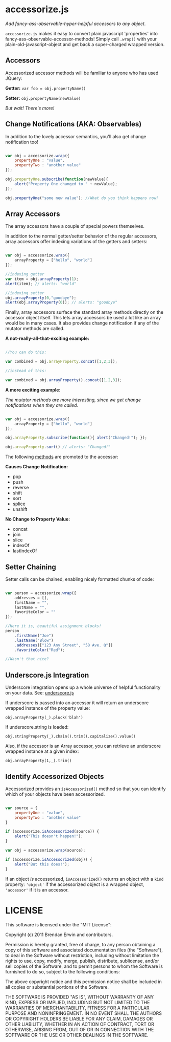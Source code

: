 accessorize.js
==============
_Add fancy-ass-observable-hyper-helpful accessors to any object._

`accessorize.js` makes it easy to convert plain javascript 'properties'
into fancy-ass-observable-accessor-methods! Simply call `.wrap()` with
your plain-old-javascript-object and get back a super-charged wrapped
version.

Accessors
---------

Accessorized accessor methods will be familiar to anyone who has used
JQuery:

**Getter:** `var foo = obj.propertyName()`

**Setter:** `obj.propertyName(newValue)`


_But wait! There's more!_

Change Notifications (AKA: Observables)
---------------------------------------

In addition to the lovely accessor semantics, you'll also get change
notification too!

```javascript

var obj = accessorize.wrap({
    propertyOne : "value",
    propertyTwo : "another value"
});

obj.propertyOne.subscribe(function(newValue){
    alert("Property One changed to " + newValue);
});

obj.propertyOne("some new value"); //What do you think happens now?

```

Array Accessors
---------------

The array accessors have a couple of special powers themselves.

In addition to the normal getter/setter behavior of the regular
accessors, array accessors offer indexing variations of the getters and
setters:

```javascript

var obj = accessorize.wrap({
    arrayProperty = ["hello", "world"]
});

//indexing getter
var item = obj.arrayProperty(1);
alert(item); // alerts: "world"

//indexing setter
obj.arrayProperty(0,"goodbye");
alert(obj.arrayProperty(0)); // alerts: "goodbye"

```

Finally, array accessors surface the standard array methods directly on
the accessor object itself. This lets array accessors be used a lot like
an array would be in many cases. It also provides change notification if
any of the mutator methods are called.

**A not-really-all-that-exciting example:**

```javascript

//You can do this:

var combined = obj.arrayProperty.concat([1,2,3]);

//instead of this:

var combined = obj.arrayProperty().concat([1,2,3]);

```

**A more exciting example:**

_The mutator methods are more interesting, since we get change
notifications when they are called._

```javascript

var obj = accessorize.wrap({
    arrayProperty = ["hello", "world"]
});

obj.arrayProperty.subscribe(function(){ alert("Changed!"); });

obj.arrayProperty.sort() // alerts: "Changed!"

```

The following [methods](https://developer.mozilla.org/en/JavaScript/Reference/Global_Objects/Array) are promoted to the accessor:

**Causes Change Notification:**

  * pop
  * push
  * reverse
  * shift
  * sort
  * splice
  * unshift

**No Change to Property Value:**

  * concat
  * join
  * slice
  * indexOf
  * lastIndexOf

Setter Chaining
---------------

Setter calls can be chained, enabling nicely formatted chunks of code:

```javascript

var person = accessorize.wrap({
    addresses = [],
    firstName = "",
    lastName = "",
    favoriteColor = ""
});

//Here it is, beautiful assignment blocks!
person
    .firstName("Joe")
    .lastName("Blow")
    .addresses(["123 Any Street", "58 Ave. Q"])
    .favoriteColor("Red");

//Wasn't that nice?

```

Underscore.js Integration
-------------------------

Underscore integration opens up a whole universe of helpful
functionality on your data. See: [underscore.js](http://documentcloud.github.com/underscore/)

If underscore is passed into an accessor it will return an underscore wrapped instance of the property value:

`obj.arrayProperty(_).pluck('blah')`

If underscore.string is loaded:

`obj.stringProperty(_).chain().trim().capitalize().value()`

Also, if the accessor is an Array accessor, you can retrieve an
underscore wrapped instance at a given index:

`obj.arrayProperty(1,_).trim()`


Identify Accessorized Objects
-----------------------------

Accessorized provides an `isAccessorized()` method so that you can
identify which of your objects have been accessorized.

```javascript

var source = {
    propertyOne : "value",
    propertyTwo : "another value"
}

if (accessorize.isAccessorized(source)) {
    alert("This doesn't happen!");
}

var obj = accessorize.wrap(source);

if (accessorize.isAccessorized(obj)) {
    alert("But this does!");
}

```

If an object _is_ accessorized, `isAccessorized()` returns an object
with a `kind` property: `'object'` if the accessorized object is a
wrapped object, `'accessor'` if it is an accessor.

LICENSE
=======
This software is licensed under the "MIT License":

Copyright (c) 2011 Brendan Erwin and contributors.

Permission is hereby granted, free of charge, to any person obtaining a copy
of this software and associated documentation files (the "Software"), to deal
in the Software without restriction, including without limitation the rights
to use, copy, modify, merge, publish, distribute, sublicense, and/or sell
copies of the Software, and to permit persons to whom the Software is
furnished to do so, subject to the following conditions:

The above copyright notice and this permission notice shall be included in
all copies or substantial portions of the Software.

THE SOFTWARE IS PROVIDED "AS IS", WITHOUT WARRANTY OF ANY KIND, EXPRESS OR
IMPLIED, INCLUDING BUT NOT LIMITED TO THE WARRANTIES OF MERCHANTABILITY,
FITNESS FOR A PARTICULAR PURPOSE AND NONINFRINGEMENT. IN NO EVENT SHALL THE
AUTHORS OR COPYRIGHT HOLDERS BE LIABLE FOR ANY CLAIM, DAMAGES OR OTHER
LIABILITY, WHETHER IN AN ACTION OF CONTRACT, TORT OR OTHERWISE, ARISING FROM,
OUT OF OR IN CONNECTION WITH THE SOFTWARE OR THE USE OR OTHER DEALINGS IN
THE SOFTWARE.

